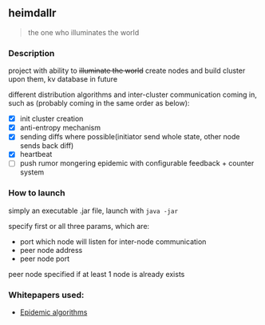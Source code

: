 heimdallr
---
> the one who illuminates the world

### Description

project with ability to ~~illuminate the world~~ create nodes and build cluster upon them, kv database in future

different distribution algorithms and inter-cluster communication coming in,
 such as (probably coming in the same order as below):

* [x] init cluster creation
* [x] anti-entropy mechanism
* [x] sending diffs where possible(initiator send whole state, other node sends back diff)
* [x] heartbeat
* [ ] push rumor mongering epidemic with configurable feedback + counter system

### How to launch

simply an executable .jar file, launch with `java -jar`

specify first or all three params, which are:
* port which node will listen for inter-node communication
* peer node address
* peer node port

peer node specified if at least 1 node is already exists

### Whitepapers used:
* [Epidemic algorithms](http://www.bitsavers.org/pdf/xerox/parc/techReports/CSL-89-1_Epidemic_Algorithms_for_Replicated_Database_Maintenance.pdf)
